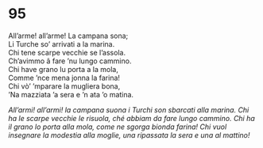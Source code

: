 # 95
  
All’arme! all’arme! La campana sona;  
Li Turche so’ arrivati a la marina.  
Chi tene scarpe vecchie se l’assola.  
Ch’avimmo â fare ’nu lungo cammino.  
Chi have grano lu porta a la mola,  
Comme ’nce mena jonna la farina!  
Chi vò’ ’mparare la mugliera bona,  
’Na mazziata ’a sera e ’n ata ’o matina.

*All’armi! all’armi! la campana suona
i Turchi son sbarcati alla marina.
Chi ha le scarpe vecchie le risuola,
ché abbiam da fare lungo cammino.
Chi ha il grano lo porta alla mola,
come ne sgorga bionda farina!
Chi vuol insegnare la modestia
alla moglie, una ripassata la sera
e una al mattino!*


